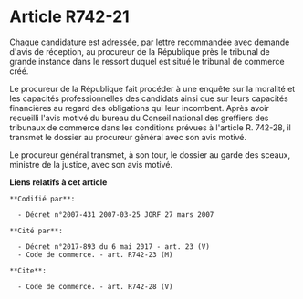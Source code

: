 # Article R742-21

Chaque candidature est adressée, par lettre recommandée avec demande d'avis de réception, au procureur de la République près
le tribunal de grande instance dans le ressort duquel est situé le tribunal de commerce créé.

Le procureur de la République fait procéder à une enquête sur la moralité et les capacités professionnelles des candidats
ainsi que sur leurs capacités financières au regard des obligations qui leur incombent. Après avoir recueilli l'avis motivé
du bureau du Conseil national des greffiers des tribunaux de commerce dans les conditions prévues à l'article R. 742-28, il
transmet le dossier au procureur général avec son avis motivé.

Le procureur général transmet, à son tour, le dossier au garde des sceaux, ministre de la justice, avec son avis motivé.

**Liens relatifs à cet article**

	**Codifié par**:

	  - Décret n°2007-431 2007-03-25 JORF 27 mars 2007

	**Cité par**:

	  - Décret n°2017-893 du 6 mai 2017 - art. 23 (V)
	  - Code de commerce. - art. R742-23 (M)

	**Cite**:

	  - Code de commerce. - art. R742-28 (V)
